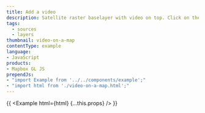 ```yaml
---
title: Add a video
description: Satellite raster baselayer with video on top. Click on the map to play and pause.
tags:
  - sources
  - layers
thumbnail: video-on-a-map
contentType: example
language:
- JavaScript
products:
- Mapbox GL JS
prependJs:
- "import Example from '../../components/example';"
- "import html from './video-on-a-map.html';"
---
```


{{ <Example html={html} {...this.props} /> }}
